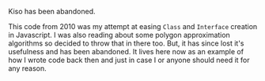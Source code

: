 Kiso has been abandoned.

This code from 2010 was my attempt at easing `Class` and `Interface` creation in Javascript.
I was also reading about some polygon approximation algorithms so decided to throw that in
there too.  But, it has since lost it's usefulness and has been abandoned.  It lives here
now as an example of how I wrote code back then and just in case I or anyone should need it
for any reason.
